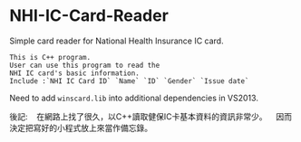 # NHI-IC-Card-Reader
Simple card reader for National Health Insurance IC card.

    This is C++ program.
    User can use this program to read the
    NHI IC card's basic information.
    Include :`NHI IC Card ID` `Name` `ID` `Gender` `Issue date`


Need to add `winscard.lib` into additional dependencies in VS2013.


後記:
    在網路上找了很久，以C++讀取健保IC卡基本資料的資訊非常少。
    因而決定把寫好的小程式放上來當作備忘錄。
